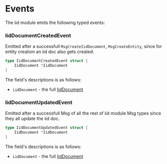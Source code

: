 # Events

The iid module emits the following typed events:

### IidDocumentCreatedEvent

Emitted after a successfull `MsgCreateIidDocument`, `MsgCreateEntity`, since for entity creation an iid doc also gets created.

```go
type IidDocumentCreatedEvent struct {
	IidDocument *IidDocument
}
```

The field's descriptions is as follows:

- `iidDocument` - the full [IidDocument](02_state.md#iiddocument)

### IidDocumentUpdatedEvent

Emitted after a successfull Msg of all the rest of iid module Msg types since they all update the iid doc.

```go
type IidDocumentUpdatedEvent struct {
	IidDocument *IidDocument
}
```

The field's descriptions is as follows:

- `iidDocument` - the full [IidDocument](02_state.md#iiddocument)
